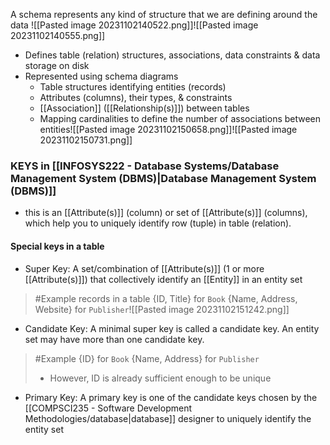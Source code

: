 A schema represents any kind of structure that we are defining around the data
![[Pasted image 20231102140522.png]]![[Pasted image 20231102140555.png]]

- Defines table (relation) structures, associations, data constraints & data storage on disk
- Represented using schema diagrams
	- Table structures identifying entities (records)
	- Attributes (columns), their types, & constraints
	- [[Association]] ([[Relationship(s)]]) between tables
	- Mapping cardinalities to define the number of associations between entities![[Pasted image 20231102150658.png]]![[Pasted image 20231102150731.png]]

### KEYS in [[INFOSYS222 - Database Systems/Database Management System (DBMS)|Database Management System (DBMS)]]
- this is an [[Attribute(s)]] (column) or set of [[Attribute(s)]] (columns), which help you to uniquely identify row (tuple) in table (relation).

#### Special keys in a table
- Super Key: A set/combination of [[Attribute(s)]] (1 or more [[Attribute(s)]]) that collectively identify an [[Entity]] in an entity set
>	#Example 
>	records in a table
>		{ID, Title} for `Book`
>		{Name, Address, Website} for `Publisher`![[Pasted image 20231102151242.png]]
- Candidate Key: A minimal super key is called a candidate key. An entity set may have more than one candidate key.
>	#Example 
>	{ID} for `Book`
>	{Name, Address} for `Publisher`
>	- However, ID is already sufficient enough to be unique
- Primary Key: A primary key is one of the candidate keys chosen by the [[COMPSCI235 - Software Development Methodologies/database|database]] designer to uniquely identify the entity set